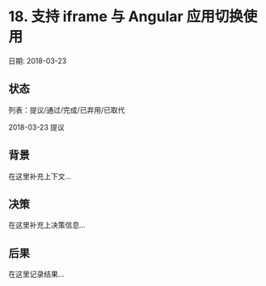# 18. 支持 iframe 与 Angular 应用切换使用

日期: 2018-03-23

## 状态

列表：提议/通过/完成/已弃用/已取代

2018-03-23 提议

## 背景

在这里补充上下文...

## 决策

在这里补充上决策信息...

## 后果

在这里记录结果...

